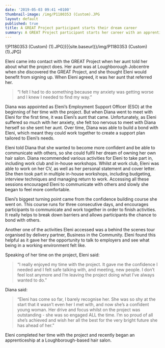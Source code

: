 ```yaml
---
date: '2019-05-03 09:41 +0100'
thumbnail-image: /img/P1180353 (Custom).JPG
layout: default
published: true
title: A GREAT Project participant starts their dream career
summary: A GREAT Project participant starts her career with an apprenticeship.
---
```

![P1180353 (Custom) (1).JPG]({{site.baseurl}}/img/P1180353 (Custom) (1).JPG)

Eleni came into contact with the GREAT Project when her aunt told her about what the project does. Her aunt was at Loughborough Jobcentre when she discovered the GREAT Project, and she thought Eleni would benefit from signing up. When Eleni agreed, it was her aunt that referred her. 

> “I felt I had to do something because my anxiety was getting worse and I knew I needed to find my way.”

Diana was appointed as Eleni’s Employment Support Officer (ESO) at the beginning of her time with the project. But when Diana went to meet with Eleni for the first time, it was Eleni’s aunt that came. Unfortunately, as Eleni suffered so much with her anxiety, she felt too nervous to meet with Diana herself so she sent her aunt. Over time, Diana was able to build a bond with Eleni, which meant they could work together to create a support plan tailored to Eleni’s needs.

Eleni told Diana that she wanted to become more confident and be able to communicate with others, so she could fulfil her dream of owning her own hair salon. Diana recommended various activities for Eleni to take part in, including work club and in-house workshops. Whilst at work club, Eleni was able to work on her CV, as well as her personal statement and cover letter. She then took part in multiple in-house workshops, including budgeting, interview techniques and managing return to work. Accessing all these sessions encouraged Eleni to communicate with others and slowly she began to feel more comfortable. 

Eleni’s biggest turning point came from the confidence building course she went on. This course runs for three consecutive days, and encourages participants to communicate and work together in order to finish activities. It really helps to break down barriers and allows participants the chance to bond with others. 

Another one of the activities Eleni accessed was a behind the scenes tour organised by delivery partner, Business in the Community. Eleni found this helpful as it gave her the opportunity to talk to employers and see what being in a working environment felt like. 

Speaking of her time on the project, Eleni said:

> “I really enjoyed my time with the project. It gave me the confidence I needed and I felt safe talking with, and meeting, new people. I don’t feel lost anymore and I’m leaving the project doing what I’ve always wanted to do.”

Diana said:

> “Eleni has come so far, I barely recognise her. She was so shy at the start that it wasn’t even her I met with, and now she’s a confident young woman. Her drive and focus whilst on the project was outstanding - she was so engaged ALL the time. I’m so proud of all she’s achieved and wish her all the best for the very bright future she has ahead of her.”

Eleni completed her time with the project and recently began an apprenticeship at a Loughborough-based hair salon.
